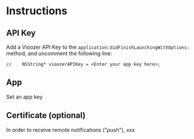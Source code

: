 # Instructions

## API Key
Add a Vioozer API Key to the `application:didFinishLaunchingWithOptions:` method, and uncomment the following line:

    //    NSString* vioozerAPIKey = <Enter your app key here>;

## App 
Set an app key


## Certificate (optional)
In order to receive remote notifications ("push"), xxx
